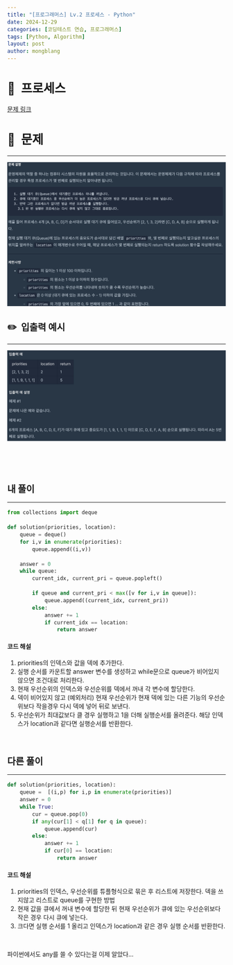 ```yaml
---
title: "[프로그래머스] Lv.2 프로세스 - Python"
date: 2024-12-29  
categories: [코딩테스트 연습, 프로그래머스]
tags: [Python, Algorithm]
layout: post
author: mongblang
---
```


# 📌&nbsp; **프로세스**
[문제 링크](https://school.programmers.co.kr/learn/courses/30/lessons/42587)  

# 📝&nbsp; **문제**
---
![문제](/assets/img/codingtest-post-img/PG42587-1.png)


## ✏️&nbsp; **입출력 예시**
---
![예시](/assets/img/codingtest-post-img/PG42587-2.png) 

&nbsp;  

&nbsp;   



## **내 풀이**  
--- 

```python
from collections import deque

def solution(priorities, location):
    queue = deque()
    for i,v in enumerate(priorities):
        queue.append((i,v))
    
    answer = 0
    while queue:
        current_idx, current_pri = queue.popleft()
        
        if queue and current_pri < max([v for i,v in queue]):
            queue.append((current_idx, current_pri))
        else:
            answer += 1
            if current_idx == location:
                return answer
```

#### **코드 해설**  
1. priorities의 인덱스와 값을 덱에 추가한다. 
2. 실행 순서를 카운트할 answer 변수를 생성하고 while문으로 queue가 비어있지 않으면 조건대로 처리한다.
3. 현재 우선순위의 인덱스와 우선순위를 덱에서 꺼내 각 변수에 할당한다.
4. 덱이 비어있지 않고 (예외처리) 현재 우선순위가 현재 덱에 있는 다른 기능의 우선순위보다 작을경우 다시 덱에 넣어 뒤로 보낸다.
5. 우선순위가 최대값보다 클 경우 실행하고 1을 더해 실행순서를 올려준다. 해당 인덱스가 location과 같다면 실행순서를 반환한다.  

&nbsp;  


## **다른 풀이**
---

```python  
def solution(priorities, location):
    queue =  [(i,p) for i,p in enumerate(priorities)]
    answer = 0
    while True:
        cur = queue.pop(0)
        if any(cur[1] < q[1] for q in queue):
            queue.append(cur)
        else:
            answer += 1
            if cur[0] == location:
                return answer
```

#### **코드 해설**  
1. priorities의 인덱스, 우선순위를 튜플형식으로 묶은 후 리스트에 저장한다. 덱을 쓰지않고 리스트로 queue를 구현한 방법
2. 현재 값을 큐에서 꺼내 변수에 할당한 뒤 현재 우선순위가 큐에 있는 우선순위보다 작은 경우 다시 큐에 넣는다. 
3. 크다면 실행 순서를 1 올리고 인덱스가 location과 같은 경우 실행 순서를 반환한다. 

&nbsp;   

파이썬에서도 any를 쓸 수 있다는걸 이제 알았다...  

&nbsp;   
&nbsp;  

